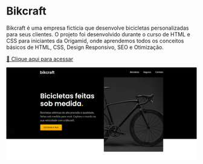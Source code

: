 # Bikcraft

Bikcraft é uma empresa fictícia que desenvolve bicicletas personalizadas para seus clientes. O projeto foi desenvolvido durante o curso de HTML e CSS para iniciantes da Origamid, onde aprendemos todos os conceitos básicos de HTML, CSS, Design Responsivo, SEO e Otimização.

[🔗 Clique aqui para acessar](https://laiongabriel.github.io/bikcraft/)

![Layout1](https://raw.githubusercontent.com/laiongabriel/bikcraft/main/img/layout-1.png)
